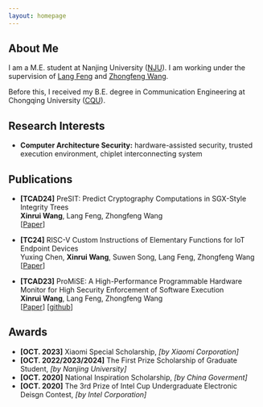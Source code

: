 ```yaml
---
layout: homepage
---
```


## About Me

I am a M.E. student at Nanjing University ([NJU](https://www.nju.edu.cn/en/)). I am working under the supervision of [Lang Feng](https://scholar.google.com/citations?hl=zh-CN&user=e9iLVAMAAAAJ) and [Zhongfeng Wang](https://scholar.google.com/citations?user=faC-qekAAAAJ&hl=zh-CN&oi=ao).

Before this, I received my B.E. degree in Communication Engineering at Chongqing University ([CQU](https://english.cqu.edu.cn/)).

## Research Interests

- **Computer Architecture Security:** hardware-assisted security, trusted execution environment, chiplet interconnecting system

## Publications
- **[TCAD24]** PreSIT: Predict Cryptography Computations in SGX-Style Integrity Trees
  <br>
  **Xinrui Wang**, Lang Feng, Zhongfeng Wang
  <br>
  [[Paper](https://ieeexplore.ieee.org/document/10643555)]

- **[TC24]** RISC-V Custom Instructions of Elementary Functions for IoT Endpoint Devices
  <br>
  Yuxing Chen, **Xinrui Wang**, Suwen Song, Lang Feng, Zhongfeng Wang
  <br>
  [[Paper](https://ieeexplore.ieee.org/document/10338829)]

- **[TCAD23]** ProMiSE: A High-Performance Programmable Hardware Monitor for High Security Enforcement of Software Execution
  <br>
  **Xinrui Wang**, Lang Feng, Zhongfeng Wang
  <br>
  [[Paper](https://ieeexplore.ieee.org/document/10110921)] [[github](https://github.com/XC1a/ProMiSE)]


## Awards

- **[OCT. 2023]** Xiaomi Special Scholarship, *[by Xiaomi Corporation]*
- **[OCT. 2022/2023/2024]** The First Prize Scholarship of Graduate Student, *[by Nanjing University]*
- **[OCT. 2020]** National Inspiration Scholarship, *[by China Goverment]*
- **[OCT. 2020]** The 3rd Prize of Intel Cup Undergraduate Electronic Deisgn Contest, *[by Intel Corporation]*
